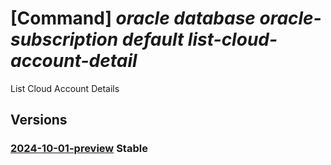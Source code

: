 # [Command] _oracle database oracle-subscription default list-cloud-account-detail_

List Cloud Account Details

## Versions

### [2024-10-01-preview](/Resources/mgmt-plane/L3N1YnNjcmlwdGlvbnMve30vcHJvdmlkZXJzL29yYWNsZS5kYXRhYmFzZS9vcmFjbGVzdWJzY3JpcHRpb25zL2RlZmF1bHQvbGlzdGNsb3VkYWNjb3VudGRldGFpbHM=/2024-10-01-preview.xml) **Stable**

<!-- mgmt-plane /subscriptions/{}/providers/oracle.database/oraclesubscriptions/default/listcloudaccountdetails 2024-10-01-preview -->
